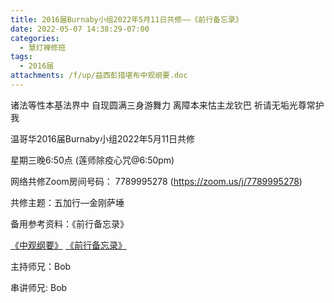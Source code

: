 ```yaml
---
title: 2016届Burnaby小组2022年5月11日共修——《前行备忘录》
date: 2022-05-07 14:38:29-07:00
categories:
  - 慧灯禅修班
tags:
  - 2016届
attachments: /f/up/益西彭措堪布中观纲要.doc
---
```

诸法等性本基法界中 自现圆满三身游舞力 离障本来怙主龙钦巴 祈请无垢光尊常护我

温哥华2016届Burnaby小组2022年5月11日共修

星期三晚6:50点 (莲师除疫心咒@6:50pm)

网络共修Zoom房间号码： 7789995278 (<https://zoom.us/j/7789995278>)

共修主题：五加行—金刚萨埵

备用参考资料：《前行备忘录》

[《中观纲要》](http://huidengchanxiu.net/hdv/f/up/益西彭措堪布中观纲要.doc)
[《前行备忘录》](http://huidengchanxiu.net/hdv/f/up/益西彭措堪布中观纲要.doc)

主持师兄：Bob

串讲师兄: Bob
